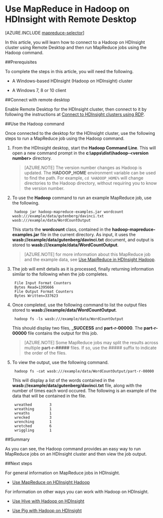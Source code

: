 <properties
   pageTitle="MapReduce with Hadoop in HDInsight | Azure"
   description="Learn how to use Remote Desktop to connect to Hadoop on HDInsight and run MapReduce jobs."
   services="hdinsight"
   documentationCenter=""
   authors="Blackmist"
   manager="paulettm"
   editor="cgronlun"/>

<tags
   ms.service="hdinsight"
   ms.devlang=""
   ms.topic="article"
   ms.tgt_pltfrm="na"
   ms.workload="big-data"
   ms.date="02/18/2015"
   ms.author="larryfr"/>

# Use MapReduce in Hadoop on HDInsight with Remote Desktop

[AZURE.INCLUDE [mapreduce-selector](../includes/hdinsight-selector-use-mapreduce.md)]

In this article, you will learn how to connect to a Hadoop on HDInsight cluster using Remote Desktop and then run MapReduce jobs using the Hadoop command.

##<a id="prereq"></a>Prerequisites

To complete the steps in this article, you will need the following.

* A Windows-based HDInsight (Hadoop on HDInsight) cluster

* A Windows 7, 8 or 10 client

##<a id="connect"></a>Connect with remote desktop

Enable Remote Desktop for the HDInsight cluster, then connect to it by following the instructions at <a href="http://azure.microsoft.com/documentation/articles/hdinsight-administer-use-management-portal/#rdp" target="_blank">Connect to HDInsight clusters using RDP</a>.

##<a id="hadoop"></a>Use the Hadoop command

Once connected to the desktop for the HDInsight cluster, use the following steps to run a MapReduce job using the Hadoop command.

1. From the HDInsight desktop, start the **Hadoop Command Line**. This will open a new command prompt in the **c:\apps\dist\hadoop-&lt;version number>** directory.

	> [AZURE.NOTE] The version number changes as Hadoop is updated. The **HADOOP_HOME** environment variable can be used to find the path. For example, `cd %HADOOP_HOME%` will change directories to the Hadoop directory, without requiring you to know the version number.

2. To use the **Hadoop** command to run an example MapReduce job, use the following.

		hadoop jar hadoop-mapreduce-examples.jar wordcount wasb:///example/data/gutenberg/davinci.txt wasb:///example/data/WordCountOutput

	This starts the **wordcount** class, contained in the **hadoop-mapreduce-examples.jar** file in the current directory. As input, it uses the **wasb://example/data/gutenberg/davinci.txt** document, and output is stored to **wasb:///example/data/WordCountOutput**.

	> [AZURE.NOTE] for more information about this MapReduce job and the example data, see <a href="hdinsight-use-mapreduce.md">Use MapReduce in HDInsight Hadoop</a>.

2. The job will emit details as it is processed, finally returning information similar to the following when the job completes.

		File Input Format Counters
        Bytes Read=1395666
		File Output Format Counters
        Bytes Written=337623

3. Once completed, use the following command to list the output files stored to **wasb://example/data/WordCountOutput**.

		hadoop fs -ls wasb:///example/data/WordCountOutput

	This should display two files, **_SUCCESS** and **part-r-00000**. The **part-r-00000** file contains the output for this job.

	> [AZURE.NOTE] Some MapReduce jobs may split the results across multiple **part-r-#####** files. If so, use the ##### suffix to indicate the order of the files.

4. To view the output, use the following command.

		hadoop fs -cat wasb:///example/data/WordCountOutput/part-r-00000

	This will display a list of the words contained in the **wasb://example/data/gutenberg/davinci.txt** file, along with the number of times each word occured.  The following is an example of the data that will be contained in the file.

		wreathed        3
		wreathing       1
		wreaths 		1
		wrecked 		3
		wrenching       1
		wretched        6
		wriggling       1

##<a id="summary"></a>Summary

As you can see, the Hadoop command provides an easy way to run MapReduce jobs on an HDInsight cluster and then view the job output.

##<a id="nextsteps"></a>Next steps

For general information on MapReduce jobs in HDInsight.

* [Use MapReduce on HDInsight Hadoop](../hdinsight-use-mapreduce/)

For information on other ways you can work with Hadoop on HDInsight.

* [Use Hive with Hadoop on HDInsight](hdinsight-use-hive.md)

* [Use Pig with Hadoop on HDInsight](hdinsight-use-pig.md)